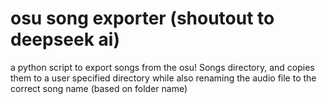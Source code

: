 # osu song exporter (shoutout to deepseek ai)
 
a python script to export songs from the osu! Songs directory, and copies them to a user specified directory while also renaming the audio file to the correct song name (based on folder name)